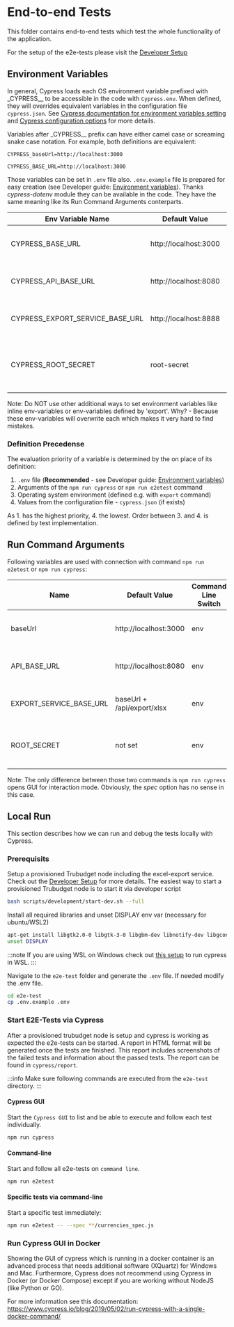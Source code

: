# End-to-end Tests

This folder contains end-to-end tests which test the whole functionality of the application.

For the setup of the e2e-tests please visit the [Developer Setup](../docs/developer/developer-setup.md#tests)

## Environment Variables

In general, Cypress loads each OS environment variable prefixed with \_CYPRESS\_\_ to be accessible in the code with `Cypress.env`. When defined, they will overrides equivalent variables in the configuration file `cypress.json`. See [Cypress documentation for environment variables setting](https://docs.cypress.io/guides/guides/environment-variables.html#Setting) and [Cypress configuration options](https://docs.cypress.io/guides/references/configuration.html#Options) for more details.

Variables after \_CYPRESS\_\_ prefix can have either camel case or screaming snake case notation. For example, both definitions are equivalent:

```
CYPRESS_baseUrl=http://localhost:3000
```

```
CYPRESS_BASE_URL=http://localhost:3000
```

Those variables can be set in `.env` file also. `.env.example` file is prepared for easy creation (see Developer guide: [Environment variables](../docs/developer/developer-setup.md#environment-variables)). Thanks _cypress-dotenv_ module they can be available in the code. They have the same meaning like its Run Command Arguments conterparts.

| Env Variable Name               | Default Value         | Description                                       |
| ------------------------------- | --------------------- | ------------------------------------------------- |
| CYPRESS_BASE_URL                | http://localhost:3000 | The address of the frontend service.              |
| CYPRESS_API_BASE_URL            | http://localhost:8080 | The address of the api production environment     |
| CYPRESS_EXPORT_SERVICE_BASE_URL | http://localhost:8888 | The address of the excel export service           |
| CYPRESS_ROOT_SECRET             | root-secret           | The Password of the root user, for some api calls |

Note: Do NOT use other additional ways to set environment variables like inline env-variables or env-variables defined by 'export'. Why? - Because these env-variables will overwrite each which makes it very hard to find mistakes.

### Definition Precedense

The evaluation priority of a variable is determined by the on place of its definition:

1. `.env` file (**Recommended** - see Developer guide: [Environment variables](../docs/developer/developer-setup.md#environment-variables))
2. Arguments of the `npm run cypress` or `npm run e2etest` command
3. Operating system environment (defined e.g. with `export` command)
4. Values from the configuration file - `cypress.json` (if exists)

As 1. has the highest priority, 4. the lowest. Order between 3. and 4. is defined by test implementation.

## Run Command Arguments

Following variables are used with connection with command `npm run e2etest` or `npm run cypress`:

| Name                    | Default Value              | Command Line Switch | Description                                   |
| ----------------------- | -------------------------- | ------------------- | --------------------------------------------- |
| baseUrl                 | http://localhost:3000      | env                 | The address of the frontend service.          |
| API_BASE_URL            | http://localhost:8080      | env                 | The address of the api production environment |
| EXPORT_SERVICE_BASE_URL | baseUrl + /api/export/xlsx | env                 | The address of the excel export service       |
| ROOT_SECRET             | not set                    | env                 | Password of the root user, for some api calls |

Note: The only difference between those two commands is `npm run cypress` opens GUI for interaction mode. Obviously, the _spec_ option has no sense in this case.

## Local Run

This section describes how we can run and debug the tests locally with Cypress.

### Prerequisits

Setup a provisioned Trubudget node including the excel-export service. Check out the [Developer Setup](../docs/developer/developer-setup.md) for more details.
The easiest way to start a provisioned Trubudget node is to start it via developer script

```bash
bash scripts/development/start-dev.sh --full
```

Install all required libraries and unset DISPLAY env var (necessary for ubuntu/WSL2)

```bash
apt-get install libgtk2.0-0 libgtk-3-0 libgbm-dev libnotify-dev libgconf-2-4 libnss3 libxss1 libasound2 libxtst6 xauth xvfb
unset DISPLAY
```

:::note
If you are using WSL on Windows check out [this setup](https://nickymeuleman.netlify.app/blog/gui-on-wsl2-cypress) to run cypress in WSL.
:::

Navigate to the `e2e-test` folder and generate the `.env` file. If needed modify the .env file.

```bash
cd e2e-test
cp .env.example .env
```

### Start E2E-Tests via Cypress

After a provisioned trubudget node is setup and cypress is working as expected the e2e-tests can be started.
A report in HTML format will be generated once the tests are finished. This report includes screenshots of the failed tests and information about the passed tests. The report can be found in `cypress/report`.

:::info
Make sure following commands are executed from the `e2e-test` directory.
:::

#### Cypress GUI

Start the `Cypress GUI` to list and be able to execute and follow each test individually.

```bash
npm run cypress
```

#### Command-line

Start and follow all e2e-tests on `command line`.

```bash
npm run e2etest
```

#### Specific tests via command-line

Start a specific test immediately:

```bash
npm run e2etest -- --spec **/currencies_spec.js
```

### Run Cypress GUI in Docker

Showing the GUI of cypress which is running in a docker container is an advanced process that needs additional software (XQuartz) for Windows and Mac. Furthermore, Cypress does not recommend using Cypress in Docker (or Docker Compose) except if you are working without NodeJS (like Python or GO).

For more information see this documentation:
https://www.cypress.io/blog/2019/05/02/run-cypress-with-a-single-docker-command/

